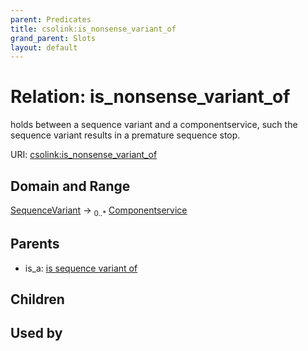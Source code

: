 ```yaml
---
parent: Predicates
title: csolink:is_nonsense_variant_of
grand_parent: Slots
layout: default
---
```


# Relation: is_nonsense_variant_of


holds between a sequence variant and a componentservice, such the sequence variant results in a premature sequence stop.

URI: [csolink:is_nonsense_variant_of](https://w3id.org/csolink/vocab/is_nonsense_variant_of)

## Domain and Range

[SequenceVariant](SequenceVariant.md) ->  <sub>0..*</sub> [Componentservice](Componentservice.md)

## Parents

 *  is_a: [is sequence variant of](is_sequence_variant_of.md)

## Children


## Used by

